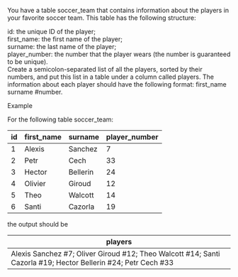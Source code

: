 You have a table soccer_team that contains information about the players in your favorite soccer team. This table has the following structure:

id: the unique ID of the player;  
first_name: the first name of the player;  
surname: the last name of the player;  
player_number: the number that the player wears (the number is guaranteed to be unique).  
Create a semicolon-separated list of all the players, sorted by their numbers, and put this list in a table under a column called players. The information about each player should have the following format: first_name surname #number.

Example

For the following table soccer_team:

| id | first\_name | surname  | player\_number |
|----|-------------|----------|----------------|
| 1  | Alexis      | Sanchez  | 7              |
| 2  | Petr        | Cech     | 33             |
| 3  | Hector      | Bellerin | 24             |
| 4  | Olivier     | Giroud   | 12             |
| 5  | Theo        | Walcott  | 14             |
| 6  | Santi       | Cazorla  | 19             |

the output should be

| players                                                                                                             |
|---------------------------------------------------------------------------------------------------------------------|
| Alexis Sanchez \#7; Oliver Giroud \#12; Theo Walcott \#14; Santi Cazorla \#19; Hector Bellerin \#24; Petr Cech \#33 |
